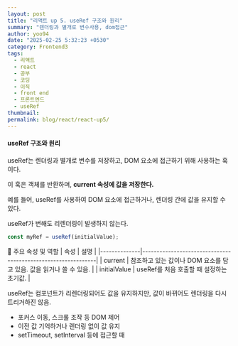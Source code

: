 ```yaml
---
layout: post
title: "리액트 up 5. useRef 구조와 원리"
summary: "렌더링과 별개로 변수사용, dom접근"
author: yoo94
date: "2025-02-25 5:32:23 +0530"
category: Frontend3
tags:
  - 리액트
  - react
  - 공부
  - 코딩
  - 이직
  - front end
  - 프론트엔드
  - useRef
thumbnail:
permalink: blog/react/react-up5/
---
```


#### useRef 구조와 원리

useRef는 렌더링과 별개로 변수를 저장하고, DOM 요소에 접근하기 위해 사용하는 훅이다.

이 훅은 객체를 반환하며, **current 속성에 값을 저장한다.**

예를 들어, useRef를 사용하여 DOM 요소에 접근하거나, 렌더링 간에 값을 유지할 수 있다.

useRef가 변해도 리렌더링이 발생하지 않는다.

```js
const myRef = useRef(initialValue);
```

📌 주요 속성 및 역할
| 속성 | 설명 |
|--------------|--------------------------------------------------------------|
| current | 참조하고 있는 값이나 DOM 요소를 담고 있음. 값을 읽거나 쓸 수 있음. |
| initialValue | useRef를 처음 호출할 때 설정하는 초기값. |

useRef는 컴포넌트가 리렌더링되어도 값을 유지하지만, 값이 바뀌어도 렌더링을 다시 트리거하진 않음.

- 포커스 이동, 스크롤 조작 등 DOM 제어
- 이전 값 기억하거나 렌더링 없이 값 유지
- setTimeout, setInterval 등에 접근할 때
